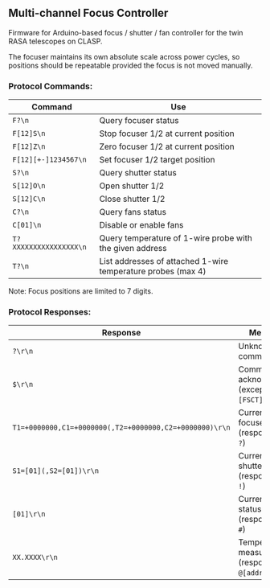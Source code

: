 ## Multi-channel Focus Controller

Firmware for Arduino-based focus / shutter / fan controller for the twin RASA telescopes on CLASP.

The focuser maintains its own absolute scale across power cycles, so positions should be repeatable provided the focus is not moved manually.

### Protocol Commands:

| Command                | Use                                                          |
|------------------------|--------------------------------------------------------------|
| `F?\n`                 | Query focuser status                                         |
| `F[12]S\n`             | Stop focuser 1/2 at current position                         |
| `F[12]Z\n`             | Zero focuser 1/2 at current position                         |
| `F[12][+-]1234567\n`   | Set focuser 1/2 target position                              |
| `S?\n`                 | Query shutter status                                         |
| `S[12]O\n`             | Open shutter 1/2                                             |
| `S[12]C\n`             | Close shutter 1/2                                            |
| `C?\n`                 | Query fans status                                            |
| `C[01]\n`              | Disable or enable fans                                       |
| `T?XXXXXXXXXXXXXXXX\n` | Query temperature of 1-wire probe with the given address     |
| `T?\n`                 | List addresses of attached 1-wire temperature probes (max 4) |

Note: Focus positions are limited to 7 digits.

### Protocol Responses:

| Response                                                | Meaning                                         |
|---------------------------------------------------------|-------------------------------------------------|
| `?\r\n`                                                 | Unknown command                                 |
| `$\r\n`                                                 | Command acknowledged (except `[FSCT]?`)         |
| `T1=+0000000,C1=+0000000(,T2=+0000000,C2=+0000000)\r\n` | Current focuser status (response to `?`)        |
| `S1=[01](,S2=[01])\r\n`                                 | Current shutter status (response to `!`)        |
| `[01]\r\n`                                              | Current fans status (response to `#`)           |
| `XX.XXXX\r\n`                                           | Temperature measurement (response to `@[addr]`) |
